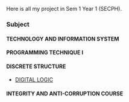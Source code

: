 Here is all my project in Sem 1 Year 1 (SECPH).
### Subject
#### TECHNOLOGY AND INFORMATION SYSTEM
#### PROGRAMMING TECHNIQUE I
#### DISCRETE STRUCTURE
* [DIGITAL LOGIC](https://github.com/TehRuQian/SECPH-Year1-Sem1/tree/main/Digital%20Logic)
#### INTEGRITY AND ANTI-CORRUPTION COURSE
